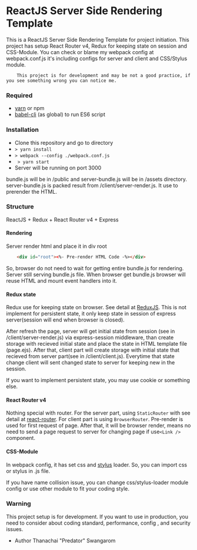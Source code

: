 # ReactJS Server Side Rendering Template
This is a ReactJS Server Side Rendering Template for project initiation.
This project has setup React Router v4, Redux for keeping state on session and CSS-Module.
You can check or blame my webpack config at webpack.conf.js it's including configs for server and client
and CSS/Stylus module.
```
    This project is for development and may be not a good practice, if you see something wrong you can notice me.
```

### Required
- [yarn](https://yarnpkg.com/en/) or  npm
- [babel-cli](https://babeljs.io/docs/usage/cli/) (as global) to run ES6 script

### Installation

- Clone this repository and go to directory
- ``` > yarn install ```
- ``` > webpack --config ./webpack.conf.js ```
- ``` > yarn start```
- Server will be running on port 3000

bundle.js will be in /public and server-bundle.js will be in /assets directory.
server-bundle.js is packed result from /client/server-render.js. It use to prerender the HTML.

### Structure
ReactJS + Redux + React Router v4 + Express
#### Rendering
Server render html and place it in div root
```html
	<div id="root"><%- Pre-render HTML Code -%></div>
```
So, browser do not need to wait for getting entire bundle.js for rendering.
Server still serving bundle.js file. When browser get bundle.js browser will reuse HTML and mount event handlers into it.

#### Redux state
Redux use for keeping state on browser. See detail at [ReduxJS](http://redux.js.org/). This is not implement for persistent state, it only keep state in session of express server(session will end when browser is closed).

After refresh the page, server will get initial state from session (see in /client/server-render.js) via express-session middleware, than create storage with recieved initial state and place the state in HTML template file (page.ejs). After that, client part will create storage with initial state that recieved from server part(see in /client/client.js). Everytime that state change client will sent changed state to server for keeping new in the session.

If you want to implement persistent state, you may use cookie or something else.

#### React Router v4
Nothing special with router. For the server part, using ```StaticRouter``` with see detail at [react-router](https://reacttraining.com/react-router/web/api/StaticRouter). For client part is using ```BrowserRouter```. Pre-render is used for first request of page. After that, it will be browser render, means no need to send a page request to server for changing page if use```<Link />``` component.

#### CSS-Module
In webpack config, it has set css and [stylus](http://stylus-lang.com/) loader. So, you can import css or stylus in .js file.

If you have name collision issue, you can change css/stylus-loader module config or use other module to fit your coding style.

### Warning
This project setup is for development. If you want to use in production, you need to consider about coding standard, performance, config , and security issues.

- Author
Thanachai "Predator" Swangarom